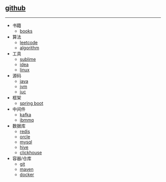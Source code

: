 ## [github](https://github.com/H-f-society/documents)
---
* 书籍
	* [books](./books/README.md)
* 算法
	* [leetcode](./algorithm/leetcode.md)
	* [algorithm](./algorithm/algorithm.md)
* 工具
	* [sublime](./tools/Sublime.md)
	* [idea](./tools/idea.md)
	* [linux](./tools/linux.md)
* 源码
	* [java](./source/java.md)
	* [jvm](./source/jvm.md)
	* [juc](./source/juc.md)
* 框架
	* [spring boot](./frame/SpringBoot.md)
* 中间件
	* [kafka](./middleware/kafka.md)
	* [ibmmq](./middleware/IBMMQ.md)
* 数据库
	* [redis](./database/redis.md)
	* [orcle](./database/oracle.md)
	* [mysql](./database/MySQL.md)
	* [hive](./database/hive.md)
	* [clickhouse](./database/clickhouse.md)
* 容器/仓库
	* [git](./container/Git.md)
	* [maven](./container/Maven.md)
	* [docker](./container/Docker.md)
